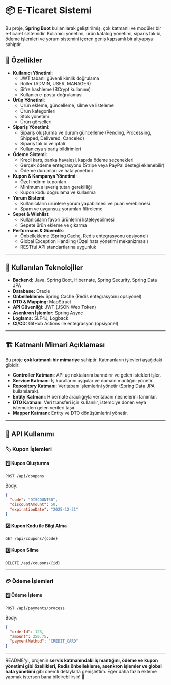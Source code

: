 # 📦 E-Ticaret Sistemi

Bu proje, **Spring Boot** kullanılarak geliştirilmiş, çok katmanlı ve modüler bir e-ticaret sistemidir. Kullanıcı yönetimi, ürün katalog yönetimi, sipariş takibi, ödeme işlemleri ve yorum sistemini içeren geniş kapsamlı bir altyapıya sahiptir.

## 📌 Özellikler

- **Kullanıcı Yönetimi**:
  - JWT tabanlı güvenli kimlik doğrulama
  - Roller (ADMIN, USER, MANAGER)
  - Şifre hashleme (BCrypt kullanımı)
  - Kullanıcı e-posta doğrulaması
- **Ürün Yönetimi**:
  - Ürün ekleme, güncelleme, silme ve listeleme
  - Ürün kategorileri
  - Stok yönetimi
  - Ürün görselleri
- **Sipariş Yönetimi**:
  - Sipariş oluşturma ve durum güncelleme (Pending, Processing, Shipped, Delivered, Canceled)
  - Sipariş takibi ve iptali
  - Kullanıcıya sipariş bildirimleri
- **Ödeme Sistemi**:
  - Kredi kartı, banka havalesi, kapıda ödeme seçenekleri
  - Gerçek ödeme entegrasyonu (Stripe veya PayPal desteği eklenebilir)
  - Ödeme durumları ve hata yönetimi
- **Kupon & Kampanya Yönetimi**:
  - Özel indirim kuponları
  - Minimum alışveriş tutarı gerekliliği
  - Kupon kodu doğrulama ve kullanma
- **Yorum Sistemi**:
  - Kullanıcıların ürünlere yorum yapabilmesi ve puan verebilmesi
  - Spam ve uygunsuz yorumları filtreleme
- **Sepet & Wishlist**:
  - Kullanıcıların favori ürünlerini listeleyebilmesi
  - Sepete ürün ekleme ve çıkarma
- **Performans & Güvenlik**:
  - Önbellekleme (Spring Cache, Redis entegrasyonu opsiyonel)
  - Global Exception Handling (Özel hata yönetimi mekanizması)
  - RESTful API standartlarına uygunluk

---

## 🚀 Kullanılan Teknolojiler

- **Backend:** Java, Spring Boot, Hibernate, Spring Security, Spring Data JPA
- **Database:** Oracle
- **Önbellekleme:** Spring Cache (Redis entegrasyonu opsiyonel)
- **DTO & Mapping:** MapStruct
- **API Güvenliği:** JWT (JSON Web Token)
- **Asenkron İşlemler:** Spring Async
- **Loglama:** SLF4J, Logback
- **CI/CD:** GitHub Actions ile entegrasyon (opsiyonel)

---

## 🏗 Katmanlı Mimari Açıklaması

Bu proje **çok katmanlı bir mimariye** sahiptir. Katmanların işlevleri aşağıdaki gibidir:

- **Controller Katmanı**: API uç noktalarını barındırır ve gelen istekleri işler.
- **Service Katmanı**: İş kurallarını uygular ve domain mantığını yönetir.
- **Repository Katmanı**: Veritabanı işlemlerini yönetir (Spring Data JPA kullanılarak).
- **Entity Katmanı**: Hibernate aracılığıyla veritabanı nesnelerini tanımlar.
- **DTO Katmanı**: Veri transferi için kullanılır, istemciye dönen veya istemciden gelen verileri taşır.
- **Mapper Katmanı**: Entity ve DTO dönüşümlerini yönetir.

---

## 📡 API Kullanımı

### 🏷️ Kupon İşlemleri

#### 1️⃣ Kupon Oluşturma

```http
POST /api/coupons
```

Body:

```json
{
  "code": "DISCOUNT50",
  "discountAmount": 50,
  "expirationDate": "2025-12-31"
}
```

#### 2️⃣ Kupon Kodu ile Bilgi Alma

```http
GET /api/coupons/{code}
```

#### 3️⃣ Kupon Silme

```http
DELETE /api/coupons/{id}
```

---

### 💳 Ödeme İşlemleri

#### 1️⃣ Ödeme İşleme

```http
POST /api/payments/process
```

Body:

```json
{
  "orderId": 123,
  "amount": 250.75,
  "paymentMethod": "CREDIT_CARD"
}
```

---

README'yi, projenin **servis katmanındaki iş mantığını, ödeme ve kupon yönetimi gibi özellikleri, Redis önbellekleme, asenkron işlemler ve global hata yönetimi** gibi önemli detaylarla genişlettim. Eğer daha fazla ekleme yapmak istersen bana bildirebilirsin! 🚀


